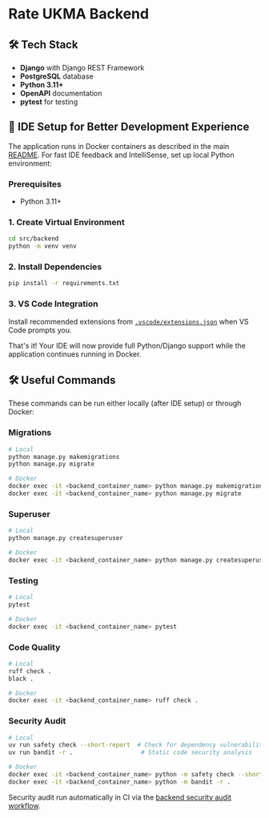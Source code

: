 # Rate UKMA Backend

## 🛠️ Tech Stack

- **Django** with Django REST Framework
- **PostgreSQL** database
- **Python 3.11+**
- **OpenAPI** documentation
- **pytest** for testing

## 🚀 IDE Setup for Better Development Experience

The application runs in Docker containers as described in the main [README](../../README.md). For fast IDE feedback and IntelliSense, set up local Python environment:

### Prerequisites

- Python 3.11+

### 1. Create Virtual Environment

```bash
cd src/backend
python -m venv venv
```

### 2. Install Dependencies

```bash
pip install -r requirements.txt
```

### 3. VS Code Integration

Install recommended extensions from [`.vscode/extensions.json`](../../.vscode/extensions.json) when VS Code prompts you.

That's it! Your IDE will now provide full Python/Django support while the application continues running in Docker.

## 🛠️ Useful Commands

These commands can be run either locally (after IDE setup) or through Docker:

### Migrations

```bash
# Local
python manage.py makemigrations
python manage.py migrate

# Docker
docker exec -it <backend_container_name> python manage.py makemigrations
docker exec -it <backend_container_name> python manage.py migrate
```

### Superuser

```bash
# Local
python manage.py createsuperuser

# Docker
docker exec -it <backend_container_name> python manage.py createsuperuser
```

### Testing

```bash
# Local
pytest

# Docker
docker exec -it <backend_container_name> pytest
```

### Code Quality

```bash
# Local
ruff check .
black .

# Docker
docker exec -it <backend_container_name> ruff check .
```

### Security Audit

```bash
# Local
uv run safety check --short-report  # Check for dependency vulnerabilities
uv run bandit -r .                   # Static code security analysis

# Docker
docker exec -it <backend_container_name> python -m safety check --short-report
docker exec -it <backend_container_name> python -m bandit -r .
```

Security audit run automatically in CI via the [backend security audit workflow](../../.github/workflows/backend-audit.yml).
